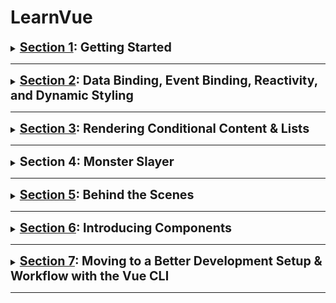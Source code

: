 # LearnVue
<details>
<summary>
    <span style="font-size: 1.4em; font-weight: bold">
        <a href="/Section1/Vue-Complete-FirstAppWithJustJS/">Section 1</a>: Getting Started
    </span>
</summary>
 
---

- JavaScript Framework
- Easy to build Interactive and reactive web frontends
- Different ways of using Vue: Widget and SPA.
- Component-Based UI Framework.
- Built First App using only JS
  - To select an element, we can use a ```document.querySelector```
  - To get the entered value from the inputBox we can use the value attribute.
  - To create an element dynamically, we need to use the ```document.createElement``` and we could append it as per our requirement.
  - To append, we can use ```appendChild()``` or ```append()```
</details>

---

<details>
<summary>
    <span style="font-size: 1.4em; font-weight: bold">
        <a href="/Section2">Section 2</a>: Data Binding, Event Binding, Reactivity, and Dynamic Styling
    </span>
</summary>
 
---

### Data Binding
Initially connect HTML to Vue: Contacts Vue 3.
- ```<script src="https://unpkg.com/vue@next" defer></script>```
- ```createApp();```
  - will contain an object.
  - the object contains data which is a method that returns an object
String Interpolation: to get things written in javascript display on a web page
- Available only between closing and opening tags. ```>```here-like-this```<```
- We can't use it anywhere else.
Directory:
```v-bind:``` set an attribute on an HTML tag.
While working with methods in Interpolations, use with parentheses.
Working with data inside Vue app
- Whatever you return in data, will be made as global Vue Obj by Vue.
- So we can access it by using the ```this``` keyword.
```v-html:``` output raw HTML content | not advised, cause it allows cross-xScripting.
### Event Binding
```v-on:``` to add eventListeners.
- Logics are better off in JS files rather than in HTML ones.
- To pass the arguments we need to call the method like a normal one.
- Using the native event Object: event.target.value returns the value in the input
- Can use ```$event``` if we are somehow unable to access the event attribute.
- Exploring EventModifier
- Clicking on the submit button will always result in refreshing the page, this can be prevented by ```preventDefault()``` even in plain vanilla JS. Here we have a Modifier, we could do something like: 
  - ```v-on:submit.prevent``` the same result with a short line of code.
- If we want to display the name only after the user presses enter then we can do this:
  - ```v-on:input.keyup.enter```
- Similarly, we can do this with the click: 
  - ```v-on:click.left/right/middle```
v-once can be used to lock an initial value.
### Reactivity
- Two Way Binding: ```v-model``` – Accepts the input and feedbacks the same <br>
- Consider the case where we have the counter add 5 times. Now even though the method that prints the fullName does not use a counter the Vue doesn't know that, so it re-evaluates the methods each time, thereby creating complexity. <br>
- Introducing Computed Properties: It re-evaluates only when the dependencies change.
- Watcher: tells when the dependencies change 
- [Vue methods vs watchers vs computed properties](https://flaviocopes.com/vue-methods-watchers-computed-properties/)
  - Watchers are used for monitoring only 1 dependency at a time
  - Whereas computed listens to changes of more than 1 dependency.
- ShortHand: 
  - ```v-on:``` → ```@```
  - ```v-bind:``` → ```:```
### Dynamic Styling
- Style Binding Syntax: 
  - ```:style="{borderColor: boxSelected? 'red': '#ccc'}"```
- Adding CSS classes Dynamically. ```:{class: prop}```
- Provides multiple syntaxes: arrayBased or Object-Based.
</details>

---

<details>
<summary>
    <span style="font-size: 1.4em; font-weight: bold">
        <a href="/Section3/lists-cond-01-starting-setup">Section 3</a>: Rendering Conditional Content & Lists
    </span>
</summary>
 
---

### Render Content Conditionally 
- If we have goals, then present the UL, else present the paragraph.
- Directives :)
  - ```v-if```, ```v-else```, ```v-else-if```, ```v-for``` 
  - ```<p v-if="goals.length === 0">content</p>```
  - ```v-else``` must be used right after the v-if, v-else-if may be present before else.
  - v-if removes the dom element
  - Whereas ```v-show``` just hides it from the user.
  - ```v-for="goal in goals"```
- To delete a value from an array we use the splice method:
  - ```arr.splice(index, numbOfItemsToDelete);```
- Keys are unique identifiers for a particular element, It must be binded using v-bind: or simply colon.
</details>

---

<details>
<summary>
    <span style="font-size: 1.4em; font-weight: bold">
        Section 4: Monster Slayer
    </span>
</summary>
 
---
  #### [Take me to Monster Slayer](https://tinyurl.com/01MonsterSlayer)
</details>

---

<details>
<summary>
    <span style="font-size: 1.4em; font-weight: bold">
        <a href="/Section5/behind-scenes-01-starting-setup/">Section 5</a>: Behind the Scenes
    </span>
</summary>
 
---

- Proxy in JS - Helps in updating the existing value and changes the output accordingly.
- JS is not reactive by default.
- Each vue app is independent and does not communicate with each other.
- 1 HTML part per app.
- We mount out the Vue app to an HTML part, that part is called “Template”
- refs: Does retrieve when we need them and not on every little change.
  - ```<input type='text' v-model="enteredValue">```
    - Here the value entered in the text box is evaluated for every keystroke.
  - Usage:
    - Template part: ```<input type= 'text' ref = 'userText'>```
    - Script part: ```this.message = this.$refs.userText.value;```
- Virtual Dom: In the Browser, Vue controlled template is rendered in the DOM.
  - Does not re-render everything.
  - Compares 2 Virtual DOMs in the memory if there is a change and updates it to the real DOM.
  - Contains some optimization and does not really create V-DOMs for every change. (Side note)
- Vue Instance Life Cycle:
  - ```beforeCreate()``` → ```created()``` –{Compile Template}→ ```beforeMount()``` → ```mounted()``` –{Mounted Vue Instance}
  - When the data changes → ```beforeUpdate()``` → ```updated()```
  - To unmount → ```beforeUnmount()``` → ```unmounted()```
</details>

---

<details>
<summary>
    <span style="font-size: 1.4em; font-weight: bold">
        <a href="/Section6/cmp-intro-01-starting-setup">Section 6</a>: Introducing Components
    </span>
</summary>
 
---

- Scenario: 
  - Let's say we have a PhoneBook App, which displays Name, Phone, Email and a button to show and hide the details.
  - In Template, we will use ```v-for``` to iterate the list of contacts in the contacts [].
  - When we click on the button, we don’t see just the details of the expected one, but all contacts with each click. 
  - This type of problem could be solved by using components.
- The Vue component is an app that belongs to our main app.
- Multiple Vue Apps vs Multiple Components
  - Having multiple Vue ( Calls ```createApp()``` multiple times) apps in a single static page is not the best choice, we could opt for SPA( Calls ```createApp()``` only once).
  - We could write one “root app” and build multiple components.
  - It is better to build one root app that holds multiple components.

</details>

---

<details>
<summary>
    <span style="font-size: 1.4em; font-weight: bold">
        <a href="/Section7">Section 7</a>: Moving to a Better Development Setup & Workflow with the Vue CLI
    </span>
</summary>
 
---

What is the VUE CLI? Why do we need it? How does it work? <br>

Installing Dependencies: <br>
- To install Node and NPM: [NVM Install](https://github.com/nvm-sh/nvm#installing-and-updating)
- List the Node Versions available in the local machine: ```nvm ls``` <br>
- Lists all the Node versions available: ```nvm list-remote``` <br>
- Install particular version of NVM: ```nvm install v18.18.2``` <br>
- Check NPM version: ```npm -v``` <br>
- Check Node version: ```node -v``` <br>
- Install the Vue CLI: ```npm install -g @vue/cli``` <br>
- Check Vue version: ```vue -V ``` <br>

Move to the directory where you want to create the  App and type in the command

- ```vue create appNameWithoutSpaces``` <br>

Scenario: We must display contact information on button click.
- Initially we used CDN to provide the vue support, Now we can proceed in a nice advanced approach.
- Once vue app is created, we need to download all the dependencies present in the ```packages.json```
  - ```cd``` to the project folder and type in ```npm install```
- After this we could see the ```node_modules``` folder containing the dependencies.

In main.js:
- Installed vue could be imported like:
  - ``` import {createApp} from 'vue'; ```
- Initially we use ```const app = Vue.createApp({configs for vue to take care})```
- Write the config separately in the ```App.vue``` file surrounded by ``` export default ```
- Then we can import that config file using: ``` import App from './App.vue' ```
- Now we can createApp like: ``` const app = createApp(App) ```, where App is the config, anyNameIsOK.
- When using components we need to import them here, like:
  - ``` import ComponentClassName from './pathToClass/ComponentClassName.vue' ```
- It can be added to the main vue app by:
  - ``` app.component('tag-with-hyphen', ComponentClassName); ```
- Finally this could be mounted like: ``` app.mount('CSS-Class-Selector'); ```
While Writing code for components, Create a separate directory for components.

In Component File:
- We can write all the HTML code related to the specific component in the template tag 
- We can write all the Vue content in the script tag and always do ``` export default ```

In App.vue
- We can include all the needed components with the tag-name specified in the main.js file.
- We can also have scripts in this to perform some required operations.

Adding Styling:

- We can add whatever styling we want inside the style tag in ```App.vue``` config file.

</details>

---

